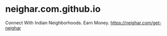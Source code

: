 # neighar.com.github.io
Connect With Indian Neighborhoods. Earn Money. https://neighar.com/get-neighar

